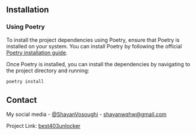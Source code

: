 ## Installation

### Using Poetry

To install the project dependencies using Poetry, ensure that Poetry is installed on your system. You can install Poetry by following the official [Poetry installation guide](https://python-poetry.org/docs/#installation).

Once Poetry is installed, you can install the dependencies by navigating to the project directory and running:

```bash
poetry install
```

## Contact

My social media - [@ShayanVosoughi](https://twitter.com/ShayanVosoughi) - shayanwqhw@gmail.com

Project Link: [best403unlocker](https://github.com/403unlocker/check403unlocker-be)
